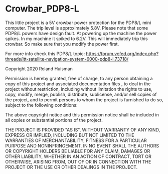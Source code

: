 # Crowbar_PDP8-L

This little project is a 5V crowbar power protection for the PDP8/L mini computer.
The trip level is approximately 5.8V. Please note that some PDP8/L powers have design fault.
At powering up the machine the power spikes. In my machine it spiked to 6.2V.
This will immediately trip this crowbar. So make sure that you modify the power first.

For more info check this PDP8/L topic:
https://forum.vcfed.org/index.php?threads/itt-satellite-navigation-system-6000-pdp8-l.73718/



Copyright 2020 Roland Huisman

Permission is hereby granted, free of charge, to any person obtaining a copy of this project and associated documentation files , to deal in the project without restriction, including without limitation the rights to use, copy, modify, merge, publish, distribute, sublicense, and/or sell copies of the project, and to permit persons to whom the project is furnished to do so, subject to the following conditions:

The above copyright notice and this permission notice shall be included in all copies or substantial portions of the project.

THE PROJECT IS PROVIDED "AS IS", WITHOUT WARRANTY OF ANY KIND, EXPRESS OR IMPLIED, INCLUDING BUT NOT LIMITED TO THE WARRANTIES OF MERCHANTABILITY, FITNESS FOR A PARTICULAR PURPOSE AND NONINFRINGEMENT. IN NO EVENT SHALL THE AUTHORS OR COPYRIGHT HOLDERS BE LIABLE FOR ANY CLAIM, DAMAGES OR OTHER LIABILITY, WHETHER IN AN ACTION OF CONTRACT, TORT OR OTHERWISE, ARISING FROM, OUT OF OR IN CONNECTION WITH THE PROJECT OR THE USE OR OTHER DEALINGS IN THE PROJECT.
